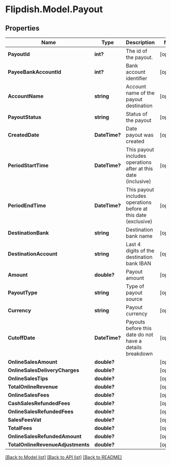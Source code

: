 # Flipdish.Model.Payout
## Properties

Name | Type | Description | Notes
------------ | ------------- | ------------- | -------------
**PayoutId** | **int?** | The id of the payout. | [optional] 
**PayeeBankAccountId** | **int?** | Bank account identifier | [optional] 
**AccountName** | **string** | Account name of the payout destination | [optional] 
**PayoutStatus** | **string** | Status of the payout | [optional] 
**CreatedDate** | **DateTime?** | Date payout was created | [optional] 
**PeriodStartTime** | **DateTime?** | This payout includes operations after at this date (inclusive) | [optional] 
**PeriodEndTime** | **DateTime?** | This payout includes operations before at this date (exclusive) | [optional] 
**DestinationBank** | **string** | Destination bank name | [optional] 
**DestinationAccount** | **string** | Last 4 digits of the destination bank IBAN | [optional] 
**Amount** | **double?** | Payout amount | [optional] 
**PayoutType** | **string** | Type of payout source | [optional] 
**Currency** | **string** | Payout currency | [optional] 
**CutoffDate** | **DateTime?** | Payouts before this date do not have a details breakdown | [optional] 
**OnlineSalesAmount** | **double?** |  | [optional] 
**OnlineSalesDeliveryCharges** | **double?** |  | [optional] 
**OnlineSalesTips** | **double?** |  | [optional] 
**TotalOnlineRevenue** | **double?** |  | [optional] 
**OnlineSalesFees** | **double?** |  | [optional] 
**CashSalesRefundedFees** | **double?** |  | [optional] 
**OnlineSalesRefundedFees** | **double?** |  | [optional] 
**SalesFeesVat** | **double?** |  | [optional] 
**TotalFees** | **double?** |  | [optional] 
**OnlineSalesRefundedAmount** | **double?** |  | [optional] 
**TotalOnlineRevenueAdjustments** | **double?** |  | [optional] 

[[Back to Model list]](../README.md#documentation-for-models) [[Back to API list]](../README.md#documentation-for-api-endpoints) [[Back to README]](../README.md)

